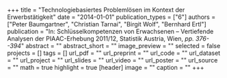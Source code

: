 +++
title = "Technologiebasiertes Problemlösen im Kontext der Erwerbstätigkeit"
date = "2014-01-01"
publication_types = ["6"]
authors = ["Peter Baumgartner", "Christian Tarnai", "Birgit Wolf", "Bernhard Ertl"]
publication = "In: Schlüsselkompetenzen von Erwachsenen – Vertiefende Analysen der PIAAC-Erhebung 2011/12, Statistik Austria, Wien, _pp. 376--394_"
abstract = ""
abstract_short = ""
image_preview = ""
selected = false
projects = []
tags = []
url_pdf = ""
url_preprint = ""
url_code = ""
url_dataset = ""
url_project = ""
url_slides = ""
url_video = ""
url_poster = ""
url_source = ""
math = true
highlight = true
[header]
image = ""
caption = ""
+++

